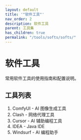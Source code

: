 ```yaml
---
layout: default
title: '"软件工具"'
nav_order: 2
description: 软件工具
parent: 工具集
has_children: true
permalink: "/tools/softs/softs/"
---
```


# 软件工具

常用软件工具的使用指南和配置说明。

## 工具列表

1. ComfyUI - AI 图像生成工具
2. Clash - 网络代理工具
3. Cursor - AI 辅助编程工具
4. IDEA - Java IDE
5. Windsurf - AI 编程助手
